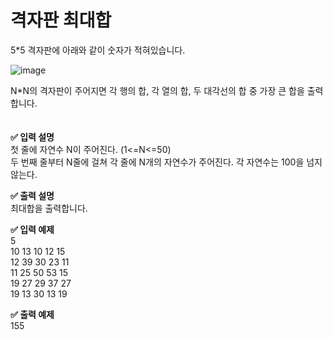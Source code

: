 # 격자판 최대합  

5*5 격자판에 아래와 같이 숫자가 적혀있습니다.   
  
![image](https://user-images.githubusercontent.com/102224554/166152287-f446a23f-ac1f-4844-b33d-697145cdf2b1.png)  
  
N*N의 격자판이 주어지면 각 행의 합, 각 열의 합, 두 대각선의 합 중 가장 큰 합을 출력합니다.  
<br>
<br>
**✅ 입력 설명**  
첫 줄에 자연수 N이 주어진다. (1<=N<=50)  
두 번째 줄부터 N줄에 걸쳐 각 줄에 N개의 자연수가 주어진다. 각 자연수는 100을 넘지 않는다.  
  
**✅ 출력 설명**  
최대합을 출력합니다.  
  
**✅ 입력 예제**  
5  
10 13 10 12 15  
12 39 30 23 11  
11 25 50 53 15  
19 27 29 37 27  
19 13 30 13 19  
  
**✅ 출력 예제**  
155  
